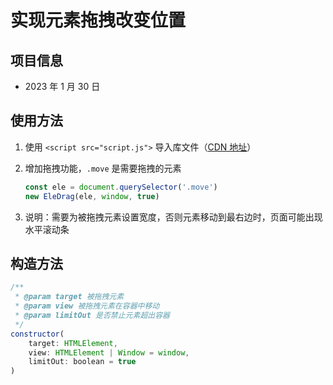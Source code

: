 # 实现元素拖拽改变位置

## 项目信息

- 2023 年 1 月 30 日

## 使用方法

1. 使用 `<script src="script.js">` 导入库文件（[CDN&nbsp;地址](https://cdn.jsdelivr.net/gh/oyps/ele-drag/index.js)）
2. 增加拖拽功能，`.move` 是需要拖拽的元素

    ```js
    const ele = document.querySelector('.move')
    new EleDrag(ele, window, true)
    ```
3. 说明：需要为被拖拽元素设置宽度，否则元素移动到最右边时，页面可能出现水平滚动条

## 构造方法

```js
/**
 * @param target 被拖拽元素
 * @param view 被拖拽元素在容器中移动
 * @param limitOut 是否禁止元素超出容器
 */
constructor(
    target: HTMLElement,
    view: HTMLElement | Window = window,
    limitOut: boolean = true
)
```
